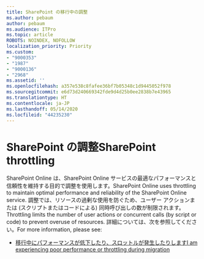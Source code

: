 ```yaml
---
title: SharePoint の移行中の調整
ms.author: pebaum
author: pebaum
ms.audience: ITPro
ms.topic: article
ROBOTS: NOINDEX, NOFOLLOW
localization_priority: Priority
ms.custom:
- "9000353"
- "1987"
- "9000136"
- "2968"
ms.assetid: ''
ms.openlocfilehash: a357e538c8fafee36bf7b05348c1d9445052f978
ms.sourcegitcommit: e6d73d240669342fde9d4d25b0ee2838b7e43965
ms.translationtype: HT
ms.contentlocale: ja-JP
ms.lasthandoff: 05/14/2020
ms.locfileid: "44235230"
---
```

# <a name="sharepoint-throttling"></a><span data-ttu-id="87ebb-102">SharePoint の調整</span><span class="sxs-lookup"><span data-stu-id="87ebb-102">SharePoint throttling</span></span>

<span data-ttu-id="87ebb-103">SharePoint Online は、SharePoint Online サービスの最適なパフォーマンスと信頼性を維持する目的で調整を使用します。</span><span class="sxs-lookup"><span data-stu-id="87ebb-103">SharePoint Online uses throttling to maintain optimal performance and reliability of the SharePoint Online service.</span></span> <span data-ttu-id="87ebb-104">調整では、リソースの過剰な使用を防ぐため、ユーザー アクションまたは (スクリプトまたはコードによる) 同時呼び出しの数が制限されます。</span><span class="sxs-lookup"><span data-stu-id="87ebb-104">Throttling limits the number of user actions or concurrent calls (by script or code) to prevent overuse of resources.</span></span> <span data-ttu-id="87ebb-105">詳細については、次を参照してください。</span><span class="sxs-lookup"><span data-stu-id="87ebb-105">For more information, please see:</span></span>

- [<span data-ttu-id="87ebb-106">移行中にパフォーマンスが低下したり、スロットルが発生したりします</span><span class="sxs-lookup"><span data-stu-id="87ebb-106">I am experiencing poor performance or throttling during migration</span></span>](https://docs.microsoft.com/sharepointmigration/sharepoint-online-and-onedrive-migration-speed#faq-and-troubleshooting)
